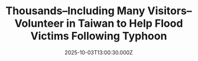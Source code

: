 ---
title: "Thousands–Including Many Visitors–Volunteer in Taiwan to Help Flood Victims Following Typhoon"
date: 2025-10-03T13:00:30.000Z
category: Human Kindness
externalLink: "https://www.goodnewsnetwork.org/thousands-including-visitors-volunteer-in-taiwan-to-help-flood-victims-following-typhoon-and-flood/"
image: ""
excerpt: "Taiwan society has mobilized in response to flooding after a typhoon made landfill on the East Asian island, including visitors and foreign residents. With those arriving with rainboots and shovels dubbed “Shovel Supermen” and those arriving to cook meals for those whose homes were destroyed dubbed “Cooking Supermen,” it’s a touching and inspiring example of […] The post Thousands–Including Many…"
---